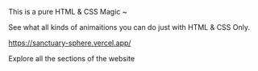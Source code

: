 This is a pure HTML & CSS Magic ~

See what all kinds of animaitions you can do just with HTML & CSS Only.


https://sanctuary-sphere.vercel.app/

Explore all the sections of the website
